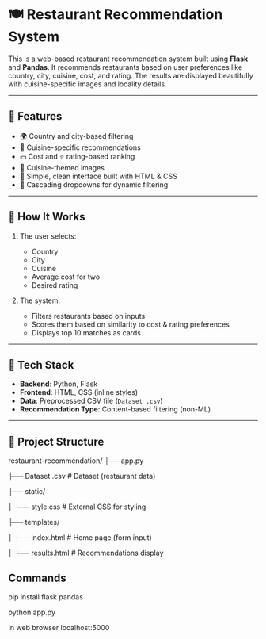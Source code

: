 # 🍽️ Restaurant Recommendation System

This is a web-based restaurant recommendation system built using **Flask** and **Pandas**. It recommends restaurants based on user preferences like country, city, cuisine, cost, and rating. The results are displayed beautifully with cuisine-specific images and locality details.

---

## 🚀 Features

- 🌍 Country and city-based filtering
- 🍜 Cuisine-specific recommendations
- 💵 Cost and ⭐ rating-based ranking
- 📸 Cuisine-themed images
- 🧾 Simple, clean interface built with HTML & CSS
- 🔁 Cascading dropdowns for dynamic filtering

---

## 🧠 How It Works

1. The user selects:
   - Country
   - City
   - Cuisine
   - Average cost for two
   - Desired rating

2. The system:
   - Filters restaurants based on inputs
   - Scores them based on similarity to cost & rating preferences
   - Displays top 10 matches as cards

---

## 🧰 Tech Stack

- **Backend**: Python, Flask
- **Frontend**: HTML, CSS (inline styles)
- **Data**: Preprocessed CSV file (`Dataset .csv`)
- **Recommendation Type**: Content-based filtering (non-ML)

---

## 📁 Project Structure

restaurant-recommendation/
├── app.py           

├── Dataset .csv          # Dataset (restaurant data)

├── static/

│   └── style.css         # External CSS for styling

├── templates/

│   ├── index.html        # Home page (form input)

│   └── results.html      # Recommendations display


## Commands

pip install flask pandas

python app.py

In web browser localhost:5000

